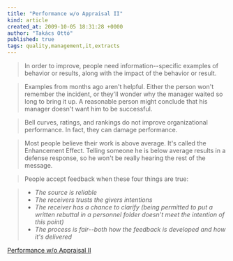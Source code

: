 ```yaml
---
title: "Performance w/o Appraisal II"
kind: article
created_at: 2009-10-05 18:31:28 +0000
author: "Takács Ottó"
published: true
tags: quality,management,it,extracts
---
```

>In order to improve, people need information--specific examples of behavior or results, along with the impact of the behavior or result.

<!--break-->

>Examples from months ago aren't helpful. Either the person won't remember the incident, or they'll wonder why the manager waited so long to bring it up.
>A reasonable person might conclude that his manager doesn't want him to be successful.

>Bell curves, ratings, and rankings do not improve organizational performance. In fact, they can damage performance.

>Most people believe their work is above average. It's called the Enhancement Effect. Telling someone he is below average results in a defense response, so he won't be really hearing the rest of the message.

>People accept feedback when these four things are true:

>- _The source is reliable_
>- _The receivers trusts the givers intentions_
>- _The receiver has a chance to clarify (being permitted to put a written rebuttal in a personnel folder doesn't meet the intention of this point)_
>- _The process is fair--both how the feedback is developed and how it's delivered_

[Performance w/o Appraisal II](http://www.estherderby.com/weblog/2009/09/performance-wo-appraisal-ii.html)


<div class='old-comments'></div>